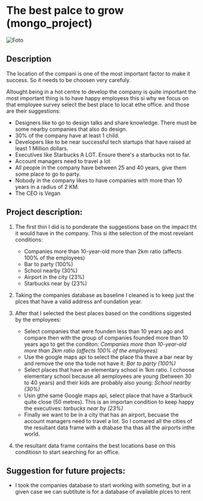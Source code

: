 # The best palce to grow (mongo_project)
![Foto](https://github.com/AnaSenso/mongo_project/blob/master/input/mongo-project.png)


## Description
The location of the compani is one of the most important factor to make it success. So it needs to be choosen very carefuly.

Altought being in a hot centre to develop the company is quite important the most important thing is to have happy employess this si why we focus on that employee survey select the best place to locat ethe office. and those are their suggestions:
- Designers like to go to design talks and share knowledge. There must be some nearby companies that also do design.
- 30% of the company have at least 1 child.
- Developers like to be near successful tech startups that have raised at least 1 Million dollars.
- Executives like Starbucks A LOT. Ensure there's a starbucks not to far.
- Account managers need to travel a lot
- All people in the company have between 25 and 40 years, give them some place to go to party.
- Nobody in the company likes to have companies with more than 10 years in a radius of 2 KM.
- The CEO is Vegan


## Project description:

1. The first thin I did is to ponderate the suggestions base on the impact tht it would have in the company. This si ithe selection of the most revelant conditions:
    - Companies more than 10-year-old more than 2km ratio (affects 100% of the employees)
    - Bar to party (100%)
    - School nearby (30%)
    - Airport in the city (23%)
    - Starbucks near by (23%) 

2. Taking the companies database as baseline I cleaned is to keep just the plces that have a valid address anf oundation year.

3. After that I selected the best places based on the conditions siggested by the employees:
    - Select companies that were founden less than 10 years ago and compare then with the group of companies founded more than 10 years ago to get the conditon: *Companies more than 10-year-old more than 2km ratio (affects 100% of the employees)*
    - Use the google maps api to select the place tha thave a bar near by and remove the one tha tode not have it: *Bar to party (100%)*
    - Select places that have an elementary school in 1km ratio. I cchoose elementary school because all aemployees are young (between 30 to 40 years) and their kids are probably also young: *School nearby (30%)*
    - Usin gthe same Google maps api, select place that have a Starbuck quite close (50 metres). This is an importan condition to keep happy the executives: *tarbucks near by (23%)*
    - Finally we want to be in a city that has an airport, becuase the account managers need to travel a lot. So I comared all the cities of the resultant data frame with a dtabase tha thas all the airports inthe world. 

4. the resultant data frame contains the best locations base on this conditiosn to start searching for an office.


## Suggestion for future projects:
- I took the companies database to start working with someting, but in a given case we can subtitute is for a database of available plces to rent 
